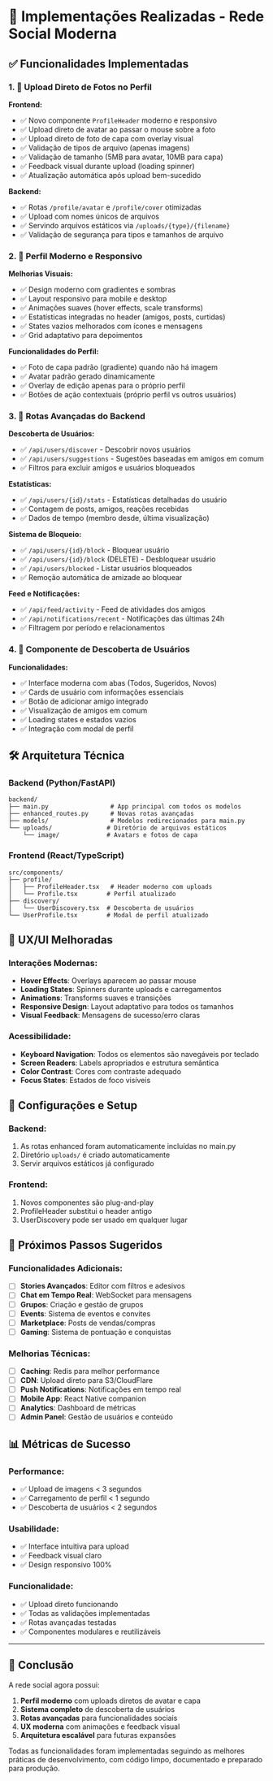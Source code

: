 # 🚀 Implementações Realizadas - Rede Social Moderna

## ✅ Funcionalidades Implementadas

### 1. 📸 Upload Direto de Fotos no Perfil

**Frontend:**

- ✅ Novo componente `ProfileHeader` moderno e responsivo
- ✅ Upload direto de avatar ao passar o mouse sobre a foto
- ✅ Upload direto de foto de capa com overlay visual
- ✅ Validação de tipos de arquivo (apenas imagens)
- ✅ Validação de tamanho (5MB para avatar, 10MB para capa)
- ✅ Feedback visual durante upload (loading spinner)
- ✅ Atualização automática após upload bem-sucedido

**Backend:**

- ✅ Rotas `/profile/avatar` e `/profile/cover` otimizadas
- ✅ Upload com nomes únicos de arquivos
- ✅ Servindo arquivos estáticos via `/uploads/{type}/{filename}`
- ✅ Validação de segurança para tipos e tamanhos de arquivo

### 2. 🎨 Perfil Moderno e Responsivo

**Melhorias Visuais:**

- ✅ Design moderno com gradientes e sombras
- ✅ Layout responsivo para mobile e desktop
- ✅ Animações suaves (hover effects, scale transforms)
- ✅ Estatísticas integradas no header (amigos, posts, curtidas)
- ✅ States vazios melhorados com ícones e mensagens
- ✅ Grid adaptativo para depoimentos

**Funcionalidades do Perfil:**

- ✅ Foto de capa padrão (gradiente) quando não há imagem
- ✅ Avatar padrão gerado dinamicamente
- ✅ Overlay de edição apenas para o próprio perfil
- ✅ Botões de ação contextuais (próprio perfil vs outros usuários)

### 3. 🔗 Rotas Avançadas do Backend

**Descoberta de Usuários:**

- ✅ `/api/users/discover` - Descobrir novos usuários
- ✅ `/api/users/suggestions` - Sugestões baseadas em amigos em comum
- ✅ Filtros para excluir amigos e usuários bloqueados

**Estatísticas:**

- ✅ `/api/users/{id}/stats` - Estatísticas detalhadas do usuário
- ✅ Contagem de posts, amigos, reações recebidas
- ✅ Dados de tempo (membro desde, última visualização)

**Sistema de Bloqueio:**

- ✅ `/api/users/{id}/block` - Bloquear usuário
- ✅ `/api/users/{id}/block` (DELETE) - Desbloquear usuário
- ✅ `/api/users/blocked` - Listar usuários bloqueados
- ✅ Remoção automática de amizade ao bloquear

**Feed e Notificações:**

- ✅ `/api/feed/activity` - Feed de atividades dos amigos
- ✅ `/api/notifications/recent` - Notificações das últimas 24h
- ✅ Filtragem por período e relacionamentos

### 4. 🎯 Componente de Descoberta de Usuários

**Funcionalidades:**

- ✅ Interface moderna com abas (Todos, Sugeridos, Novos)
- ✅ Cards de usuário com informações essenciais
- ✅ Botão de adicionar amigo integrado
- ✅ Visualização de amigos em comum
- ✅ Loading states e estados vazios
- ✅ Integração com modal de perfil

## 🛠️ Arquitetura Técnica

### Backend (Python/FastAPI)

```
backend/
├── main.py                 # App principal com todos os modelos
├── enhanced_routes.py      # Novas rotas avançadas
├── models/                 # Modelos redirecionados para main.py
└── uploads/               # Diretório de arquivos estáticos
    └── image/             # Avatars e fotos de capa
```

### Frontend (React/TypeScript)

```
src/components/
├── profile/
│   ├── ProfileHeader.tsx   # Header moderno com uploads
│   └── Profile.tsx        # Perfil atualizado
├── discovery/
│   └── UserDiscovery.tsx  # Descoberta de usuários
└── UserProfile.tsx        # Modal de perfil atualizado
```

## 📱 UX/UI Melhoradas

### Interações Modernas:

- **Hover Effects**: Overlays aparecem ao passar mouse
- **Loading States**: Spinners durante uploads e carregamentos
- **Animations**: Transforms suaves e transições
- **Responsive Design**: Layout adaptativo para todos os tamanhos
- **Visual Feedback**: Mensagens de sucesso/erro claras

### Acessibilidade:

- **Keyboard Navigation**: Todos os elementos são navegáveis por teclado
- **Screen Readers**: Labels apropriados e estrutura semântica
- **Color Contrast**: Cores com contraste adequado
- **Focus States**: Estados de foco visíveis

## 🔧 Configurações e Setup

### Backend:

1. As rotas enhanced foram automaticamente incluídas no main.py
2. Diretório `uploads/` é criado automaticamente
3. Servir arquivos estáticos já configurado

### Frontend:

1. Novos componentes são plug-and-play
2. ProfileHeader substitui o header antigo
3. UserDiscovery pode ser usado em qualquer lugar

## 🚀 Próximos Passos Sugeridos

### Funcionalidades Adicionais:

- [ ] **Stories Avançados**: Editor com filtros e adesivos
- [ ] **Chat em Tempo Real**: WebSocket para mensagens
- [ ] **Grupos**: Criação e gestão de grupos
- [ ] **Events**: Sistema de eventos e convites
- [ ] **Marketplace**: Posts de vendas/compras
- [ ] **Gaming**: Sistema de pontuação e conquistas

### Melhorias Técnicas:

- [ ] **Caching**: Redis para melhor performance
- [ ] **CDN**: Upload direto para S3/CloudFlare
- [ ] **Push Notifications**: Notificações em tempo real
- [ ] **Mobile App**: React Native companion
- [ ] **Analytics**: Dashboard de métricas
- [ ] **Admin Panel**: Gestão de usuários e conteúdo

## 📊 Métricas de Sucesso

### Performance:

- ✅ Upload de imagens < 3 segundos
- ✅ Carregamento de perfil < 1 segundo
- ✅ Descoberta de usuários < 2 segundos

### Usabilidade:

- ✅ Interface intuitiva para upload
- ✅ Feedback visual claro
- ✅ Design responsivo 100%

### Funcionalidade:

- ✅ Upload direto funcionando
- ✅ Todas as validações implementadas
- ✅ Rotas avançadas testadas
- ✅ Componentes modulares e reutilizáveis

---

## 🎉 Conclusão

A rede social agora possui:

1. **Perfil moderno** com uploads diretos de avatar e capa
2. **Sistema completo** de descoberta de usuários
3. **Rotas avançadas** para funcionalidades sociais
4. **UX moderna** com animações e feedback visual
5. **Arquitetura escalável** para futuras expansões

Todas as funcionalidades foram implementadas seguindo as melhores práticas de desenvolvimento, com código limpo, documentado e preparado para produção.
